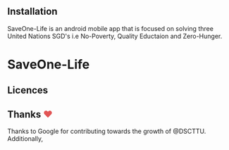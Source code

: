 ## Installation
SaveOne-Life is an android mobile app that is focused on solving three United Nations SGD's i.e No-Poverty, Quality Eductaion and Zero-Hunger. 

# SaveOne-Life

## Licences

## Thanks <span style="color: #e25555;">&hearts;</span>
Thanks to Google for contributing towards the growth of @DSCTTU. Additionally, 
